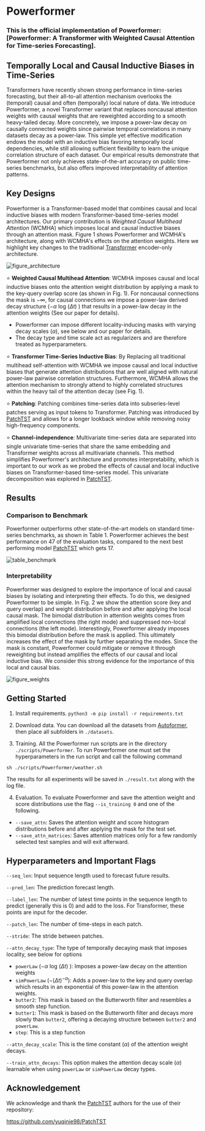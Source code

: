 # Powerformer

### This is the official implementation of Powerformer: [Powerformer: A Transformer with Weighted Causal Attention for Time-series Forecasting]. 

## Temporally Local and Causal Inductive Biases in Time-Series

Transformers have recently shown strong performance in time-series forecasting, but their all-to-all attention mechanism overlooks the (temporal) causal and often (temporally) local nature of data. We introduce Powerformer, a novel Transformer variant that replaces noncausal attention weights with causal weights that are reweighted according to a smooth heavy-tailed decay. More concretely, we impose a power-law decay on causally connected weights since pairwise temporal correlations in many datasets decay as a power-law. This simple yet effective modification endows the model with an inductive bias favoring temporally local dependencies, while still allowing sufficient flexibility to learn the unique correlation structure of each dataset. Our empirical results demonstrate that Powerformer not only achieves state-of-the-art accuracy on public time-series benchmarks, but also offers improved interpretability of attention patterns.

## Key Designs

Powerformer is a Transformer-based model that combines causal and local inductive biases with modern Transformer-based time-series model architectures. Our primary contribution is *Weighted Causal Multihead Attention* (WCMHA) which imposes local and causal inductive biases through an attention mask. Figure 1 shows Powerformer and WCMHA's architecture, along with WCMHA's effects on the attention weights. Here we highlight key changes to the traditional [Transformer](https://proceedings.neurips.cc/paper_files/paper/2017/file/3f5ee243547dee91fbd053c1c4a845aa-Paper.pdf) encoder-only architecture.

![figure_architecture](images/architecture.png)

:star: **Weighted Causal Multihead Attention**: WCMHA imposes causal and local inductive biases onto the attention weight distribution by applying a mask to the key-query overlap score (as shown in Fig. 1). For noncausal connections the mask is $- \infty$, for causal connections we impose a power-law derived decay structure ($- \alpha$ log $(\Delta t)$ ) that results in a power-law decay in the attention weights (See our paper for details). 
* Powerformer can impose different locality-inducing masks with varying decay scales ($\alpha$), see below and our paper for details.
* The decay type and time scale act as regularizers and are therefore treated as hyperparameters.

:star: **Transformer Time-Series Inductive Bias**: By Replacing all traditional multihead self-attention with WCMHA we impose causal and local inductive biases that generate attention distributions that are well aligned with natural power-law pairwise correlation structures. Furthermore, WCMHA allows the attention mechanism to strongly attend to highly correlated structures within the heavy tail of the attention decay (see Fig. 1).

:star: **Patching**: Patching combines time-series data into subseries-level patches serving as input tokens to Transformer. Patching was introduced by [PatchTST](https://github.com/yuqinie98/PatchTST) and allows for a longer lookback window while removing noisy high-frequency components. 

:star: **Channel-independence**: Multivariate time-series data are separated into single univariate time-series that share the same embedding and Transformer weights across all multivariate channels. This method simplifies Powerformer's architecture and promotes interpretability, which is important to our work as we probed the effects of causal and local inductive biases on Transformer-based time-series model. This univariate decomposition was explored in [PatchTST](https://github.com/yuqinie98/PatchTST). 



## Results

### Comparison to Benchmark

Powerformer outperforms other state-of-the-art models on standard time-series benchmarks, as shown in Table 1. Powerformer achieves the best performance on 47 of the evaluation tasks, compared to the next best performing model [PatchTST](https://github.com/yuqinie98/PatchTST) which gets 17. 


![table_benchmark](images/benchmark_results.png)

### Interpretability

Powerformer was designed to explore the importance of local and causal biases by isolating and interpreting their effects. To do this, we designed Powerformer to be simple. In Fig. 2 we show the attention score (key and query overlap) and weight distribution before and after applying the local causal mask. The bimodal distribution in attention weights comes from amplified local connections (the right mode) and suppressed non-local connections (the left mode). Interestingly, Powerformer already imposes this bimodal distribution before the mask is applied. This ultimately increases the effect of the mask by further separating the modes. Since the mask is constant, Powerformer could mitigate or remove it through reweighting but instead amplifies the effects of our causal and local inductive bias. We consider this strong evidence for the importance of this local and causal bias.

![figure_weights](images/weight_distribution.png)

## Getting Started

1. Install requirements. ```python3 -m pip install -r requirements.txt```

2. Download data. You can download all the datasets from [Autoformer](https://drive.google.com/drive/folders/1ZOYpTUa82_jCcxIdTmyr0LXQfvaM9vIy), then place all subfolders in ```./datasets```.

3. Training. All the Powerformer run scripts are in the directory ```./scripts/Powerformer```. To run Powerformer one must set the hyperparameters in the run script and call the following command
```
sh ./scripts/Powerformer/weather.sh
```
The results for all experiments will be saved in ```./result.txt``` along with the log file.

4. Evaluation. To evaluate Powerformer and save the attention weight and score distributions use the flag ```--is_training 0``` and one of the following.
* ```--save_attn```: Saves the attention weight and score histogram distributions before and after applying the mask for the test set.
* ```--save_attn_matrices```: Saves attention matrices only for a few randomly selected test samples and will exit afterward.

## Hyperparameters and Important Flags
```--seq_len```: Input sequence length used to forecast future results.

```--pred_len```: The prediction forecast length.

```--label_len```: The number of latest time points in the sequence length to predict (generally this is 0) and add to the loss. For Transformer, these points are input for the decoder.

```--patch_len```: The number of time-steps in each patch.

```--stride```: The stride between patches.

```--attn_decay_type```: The type of temporally decaying mask that imposes locality, see below for options
* ```powerLaw``` ($- \alpha$ log $(\Delta t)$ ): Imposes a power-law decay on the attention weights
* ```simPowerLaw``` ($- (\Delta t)^{-\alpha}$): Adds a power-law to the key and query overlap which results in an exponential of this power-law in the attention weights.
* ```butter2```: This mask is based on the Butterworth filter and resembles a smooth step function.
* ```butter1```: This mask is based on the Butterworth filter and decays more slowly than ```butter2```, offering a decaying structure between ```butter2``` and ```powerLaw```.
* ```step```: This is a step function

```--attn_decay_scale```: This is the time constant ($\alpha$) of the attention weight decays.

```--train_attn_decays```: This option makes the attention decay scale ($\alpha$) learnable when using ```powerLaw``` or ```simPowerLaw``` decay types.



## Acknowledgement

We acknowledge and thank the [PatchTST](https://github.com/yuqinie98/PatchTST) authors for the use of their repository:

https://github.com/yuqinie98/PatchTST
